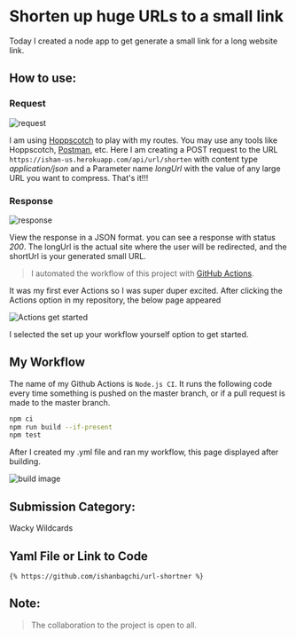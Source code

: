 # Shorten up huge URLs to a small link

Today I created a node app to get generate a small link for a long website link.

## How to use:

### Request

![request](https://ishanbagchi.github.io/Ishan-Tech-Blog/day5/images/request.PNG)

I am using [Hoppscotch](https://github.com/hoppscotch/hoppscotch) to play with my routes. You may use any tools like Hoppscotch, [Postman](https://www.postman.com/), etc. Here I am creating a POST request to the URL `https://ishan-us.herokuapp.com/api/url/shorten` with content type _application/json_ and a Parameter name _longUrl_ with the value of any large URL you want to compress. That's it!!!

### Response

![response](https://ishanbagchi.github.io/Ishan-Tech-Blog/day5/images/response.PNG)

View the response in a JSON format. you can see a response with status _200_. The longUrl is the actual site where the user will be redirected, and the shortUrl is your generated small URL. 

> I automated the workflow of this project with [GitHub Actions](https://github.com/features/actions).

It was my first ever Actions so I was super duper excited. After clicking the Actions option in my repository, the below page appeared

![Actions get started](https://ishanbagchi.github.io/Ishan-Tech-Blog/day5/images/actions-get-started.PNG)

I selected the set up your workflow yourself option to get started.

## My Workflow
The name of my Github Actions is `Node.js CI`. It runs the following code every time something is pushed on the master branch, or if a pull request is made to the master branch.

```bash
npm ci
npm run build --if-present
npm test
```

After I created my .yml file and ran my workflow, this page displayed after building.

![build image](https://ishanbagchi.github.io/Ishan-Tech-Blog/day5/images/actions-build.PNG)

## Submission Category: 

Wacky Wildcards

## Yaml File or Link to Code

`{% https://github.com/ishanbagchi/url-shortner %}`

## Note: 

> The collaboration to the project is open to all.
